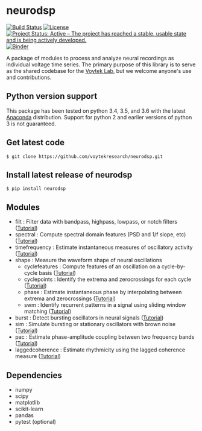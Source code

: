 # neurodsp

[![Build Status](https://travis-ci.org/voytekresearch/neurodsp.svg)](https://travis-ci.org/voytekresearch/neurodsp)
[![License](http://img.shields.io/badge/license-MIT-brightgreen.svg?style=flat)](LICENSE.md)
[![Project Status: Active – The project has reached a stable, usable state and is being actively developed.](http://www.repostatus.org/badges/latest/active.svg)](http://www.repostatus.org/#active)
[![Binder](https://mybinder.org/badge.svg)](https://mybinder.org/v2/gh/voytekresearch/neurodsp/master)

A package of modules to process and analyze neural recordings as individual voltage time series. The primary purpose of this library is to serve as the shared codebase for the [Voytek Lab](http://voyteklab.com/), but we welcome anyone's use and contributions.

## Python version support
This package has been tested on python 3.4, 3.5, and 3.6 with the latest [Anaconda](https://www.continuum.io/downloads) distribution. Support for python 2 and earlier versions of python 3 is not guaranteed.

## Get latest code

`$ git clone https://github.com/voytekresearch/neurodsp.git`

## Install latest release of neurodsp

`$ pip install neurodsp`

## Modules

- filt : Filter data with bandpass, highpass, lowpass, or notch filters ([Tutorial](https://github.com/voytekresearch/neurodsp/blob/master/tutorials/Filtering.ipynb))
- spectral : Compute spectral domain features (PSD and 1/f slope, etc) ([Tutorial](https://github.com/voytekresearch/neurodsp/blob/master/tutorials/Spectral%20domain%20analysis.ipynb))
- timefrequency : Estimate instantaneous measures of oscillatory activity ([Tutorial](https://github.com/voytekresearch/neurodsp/blob/master/tutorials/Instantaneous%20measures%20of%20phase%20amplitude%20and%20frequency.ipynb))
- shape : Measure the waveform shape of neural oscillations
	- cyclefeatures : Compute features of an oscillation on a cycle-by-cycle basis ([Tutorial](https://github.com/voytekresearch/neurodsp/blob/master/tutorials/Cycle-by-cycle%20features%20of%20oscillatory%20waveforms.ipynb))
	- cyclepoints : Identify the extrema and zerocrossings for each cycle ([Tutorial](https://github.com/voytekresearch/neurodsp/blob/master/tutorials/Extrema%20and%20zerocross%20finding.ipynb))
	- phase : Estimate instantaneous phase by interpolating between extrema and zerocrossings ([Tutorial](https://github.com/voytekresearch/neurodsp/blob/master/tutorials/Phase%20estimation%20by%20extrema%20interpolation.ipynb))
	- swm : Identify recurrent patterns in a signal using sliding window matching ([Tutorial](https://github.com/voytekresearch/neurodsp/blob/master/tutorials/Sliding%20Window%20Matching.ipynb))
- burst : Detect bursting oscillators in neural signals ([Tutorial](https://github.com/voytekresearch/neurodsp/blob/master/tutorials/Lagged%20coherence.ipynb))
- sim : Simulate bursting or stationary oscillators with brown noise ([Tutorial](https://github.com/voytekresearch/neurodsp/blob/master/tutorials/Simulating%20oscillators%20and%20noise.ipynb))
- pac : Estimate phase-amplitude coupling between two frequency bands ([Tutorial](https://github.com/voytekresearch/neurodsp/blob/master/tutorials/Phase%20amplitude%20coupling.ipynb))
- laggedcoherence : Estimate rhythmicity using the lagged coherence measure ([Tutorial](https://github.com/voytekresearch/neurodsp/blob/master/tutorials/Lagged%20coherence.ipynb))

## Dependencies

- numpy
- scipy
- matplotlib
- scikit-learn
- pandas
- pytest (optional)
